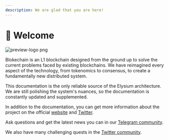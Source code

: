 ```yaml
---
description: We are glad that you are here!
---
```


# 💜 Welcome

![preview-logo png](https://user-images.githubusercontent.com/122998890/213290837-3ffc72c7-a433-4679-a321-9a01629dc1f5.png)


Blokechain is an L1 blockchain designed from the ground up to solve the current problems faced by existing blockchains. We have reimagined every aspect of the technology, from tokenomics to consensus, to create a fundamentally new distributed system.

This documentation is the only reliable source of the Elysium architecture. We are still polishing the system's nuances, so the documentation is constantly updated and supplemented.

In addition to the documentation, you can get more information about the project on the official [website](https://blokechain.io/) and [Twitter](https://twitter.com/Blokechainio).

Ask questions and get the latest news you can in our [Telegram community](https://t.me/blokechain).

We also have many challenging quests in the [Twitter community](https://twitter.com/Blokechainio).

